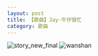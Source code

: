```yaml
---
layout: post
title: 【歌曲】Jay·牛仔很忙
category: 歌曲
---
```

![story_new_final](http://rbwl8nwm4.hd-bkt.clouddn.com/img/story_new_final_0322.png)
![wanshan](http://rbwl8nwm4.hd-bkt.clouddn.com/img/wanshan.png)





  




